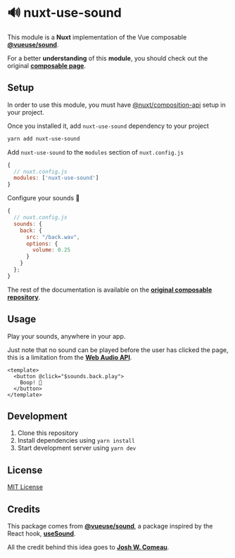 # 🔊 nuxt-use-sound

This module is a **Nuxt** implementation of the Vue composable [**@vueuse/sound**](https://github.com/vueuse/sound).

For a better **understanding** of this **module**, you should check out the original [**composable page**](https://github.com/vueuse/sound).

## Setup

In order to use this module, you must have [@nuxt/composition-api](https://composition-api.nuxtjs.org) setup in your project.

Once you installed it, add `nuxt-use-sound` dependency to your project

```bash
yarn add nuxt-use-sound
```

Add `nuxt-use-sound` to the `modules` section of `nuxt.config.js`

```js
{
  // nuxt.config.js
  modules: ['nuxt-use-sound']
}
```

Configure your sounds 🥁

```js
{
  // nuxt.config.js
  sounds: {
    back: {
      src: "/back.wav",
      options: {
        volume: 0.25
      }
    }
  };
}
```

The rest of the documentation is available on the [**original composable repository**](https://github.com/vueuse/sound).

## Usage

Play your sounds, anywhere in your app.

Just note that no sound can be played before the user has clicked the page, this is a limitation from the [**Web Audio API**](https://developer.mozilla.org/fr/docs/Web/API/Web_Audio_API).

```vue
<template>
  <button @click="$sounds.back.play">
    Boop! 🎺
  </button>
</template>
```

## Development

1. Clone this repository
2. Install dependencies using `yarn install`
3. Start development server using `yarn dev`

## License

[MIT License](./LICENSE)

## Credits

This package comes from [**@vueuse/sound**](https://github.com/vueuse/sound), a package inspired by the React hook, [**useSound**](https://github.com/joshwcomeau/use-sound).

All the credit behind this idea goes to [**Josh W. Comeau**](https://github.com/joshwcomeau).
